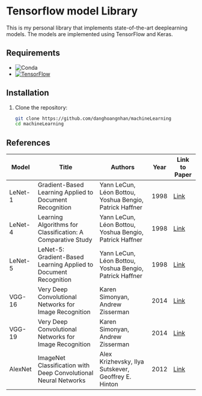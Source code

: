 # Tensorflow model Library

This is my personal library that implements  state-of-the-art deeplearning models. The models are implemented using TensorFlow and Keras.

## Requirements

- ![Conda](https://img.shields.io/badge/Conda-4.13.0-brightgreen)
- [![TensorFlow](https://img.shields.io/badge/TensorFlow-2.8.0-blue?logo=tensorflow)](https://tensorflow.org/)

## Installation

1. Clone the repository:

   ```bash
   git clone https://github.com/danghoangnhan/machineLearning
   cd machineLearning
   ```
## References

| Model     | Title                                                        | Authors                                              | Year | Link to Paper                                           |
|-----------|--------------------------------------------------------------|------------------------------------------------------|------|---------------------------------------------------------|
| LeNet-1   | Gradient-Based Learning Applied to Document Recognition     | Yann LeCun, Léon Bottou, Yoshua Bengio, Patrick Haffner | 1998 | [Link](http://yann.lecun.com/exdb/publis/pdf/lecun-01a.pdf) |
| LeNet-4   | Learning Algorithms for Classification: A Comparative Study | Yann LeCun, Léon Bottou, Yoshua Bengio, Patrick Haffner | 1998 | [Link](http://yann.lecun.com/exdb/publis/pdf/lecun-96.pdf) |
| LeNet-5   | LeNet-5: Gradient-Based Learning Applied to Document Recognition | Yann LeCun, Léon Bottou, Yoshua Bengio, Patrick Haffner | 1998 | [Link](http://yann.lecun.com/exdb/publis/pdf/lecun-98.pdf) |
| VGG-16    | Very Deep Convolutional Networks for Image Recognition      | Karen Simonyan, Andrew Zisserman                      | 2014 | [Link](https://arxiv.org/abs/1409.1556)                  |
| VGG-19    | Very Deep Convolutional Networks for Image Recognition      | Karen Simonyan, Andrew Zisserman                      | 2014 | [Link](https://arxiv.org/abs/1409.1556)                  |
| AlexNet   | ImageNet Classification with Deep Convolutional Neural Networks | Alex Krizhevsky, Ilya Sutskever, Geoffrey E. Hinton    | 2012 | [Link](https://papers.nips.cc/paper/4824-imagenet-classification-with-deep-convolutional-neural-networks.pdf) |


